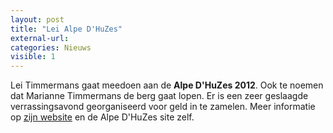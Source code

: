 ```yaml
---
layout: post
title: "Lei Alpe D'HuZes"
external-url:
categories: Nieuws
visible: 1
---
```


 Lei Timmermans gaat meedoen aan de **Alpe D'HuZes 2012**. Ook te noemen dat Marianne Timmermans de berg gaat lopen. Er is een zeer geslaagde verrassingsavond georganiseerd voor geld in te zamelen. Meer informatie op [zijn website](http://www.leitimmermans.nl) en de Alpe D'HuZes site zelf.
